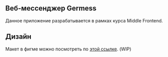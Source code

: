 ## Веб-мессенджер Germess
Данное приложение разрабатывается в рамках курса Middle Frontend.

## Дизайн
Макет в фигме можно посмотреть по [этой ссылке](https://www.figma.com/file/y8HIRtsclMBx7dwbLYclUy/YA-messanger?node-id=2%3A5). (WIP)
